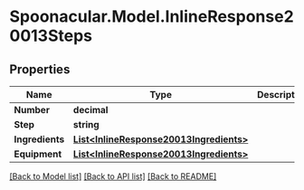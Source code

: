 # Spoonacular.Model.InlineResponse20013Steps

## Properties

Name | Type | Description | Notes
------------ | ------------- | ------------- | -------------
**Number** | **decimal** |  | 
**Step** | **string** |  | 
**Ingredients** | [**List&lt;InlineResponse20013Ingredients&gt;**](InlineResponse20013Ingredients.md) |  | [optional] 
**Equipment** | [**List&lt;InlineResponse20013Ingredients&gt;**](InlineResponse20013Ingredients.md) |  | [optional] 

[[Back to Model list]](../README.md#documentation-for-models) [[Back to API list]](../README.md#documentation-for-api-endpoints) [[Back to README]](../README.md)

